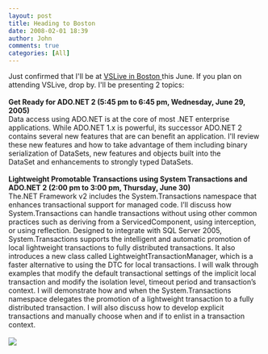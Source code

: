 ```yaml
---
layout: post
title: Heading to Boston
date: 2008-02-01 18:39
author: John
comments: true
categories: [All]
---
```

Just confirmed that I'll be at <A href="http://www.ftponline.com/conferences/vslive/2005/bo/">VSLive in Boston </A>this June. If you plan on attending VSLive, drop by. I'll be presenting 2 topics: <BR><BR><B>Get Ready for ADO.NET 2 (5:45 pm to 6:45 pm, Wednesday, June 29, 2005)</B> <BR>Data access using ADO.NET is at the core of most .NET enterprise applications. While ADO.NET 1.x is powerful, its successor ADO.NET 2 contains several new features that are can benefit an application. I'll review these new features and how to take advantage of them including binary serialization of DataSets,&nbsp;new features and objects built into the DataSet&nbsp;and enhancements to strongly typed DataSets. <BR><BR><B>Lightweight Promotable Transactions using System Transactions and ADO.NET 2 (2:00 pm to 3:00 pm, Thursday, June 30)</B> <BR>The.NET Framework v2 includes the System.Transactions namespace that enhances transactional support for managed code. I’ll discuss how System.Transactions can handle transactions without using other common practices such as deriving from a ServicedComponent, using interception, or using reflection. Designed to integrate with SQL Server 2005, System.Transactions supports the intelligent and automatic promotion of local lightweight transactions to fully distributed transactions. It also introduces a new class called LightweightTransactionManager, which is a faster alternative to using the DTC for local transactions. I will walk through examples that modify the default transactional settings of the implicit local transaction and modify the isolation level, timeout period and transaction’s context. I will demonstrate how and when the System.Transactions namespace delegates the promotion of a lightweight transaction to a fully distributed transaction. I will also discuss how to develop explicit transactions and manually choose when and if to enlist in a transaction context. <BR><BR><A href="http://www.ftponline.com/conferences/vslive/2005/bo/"><IMG src="/photos/jpapa/images/60702/original.aspx" border=0></A>


